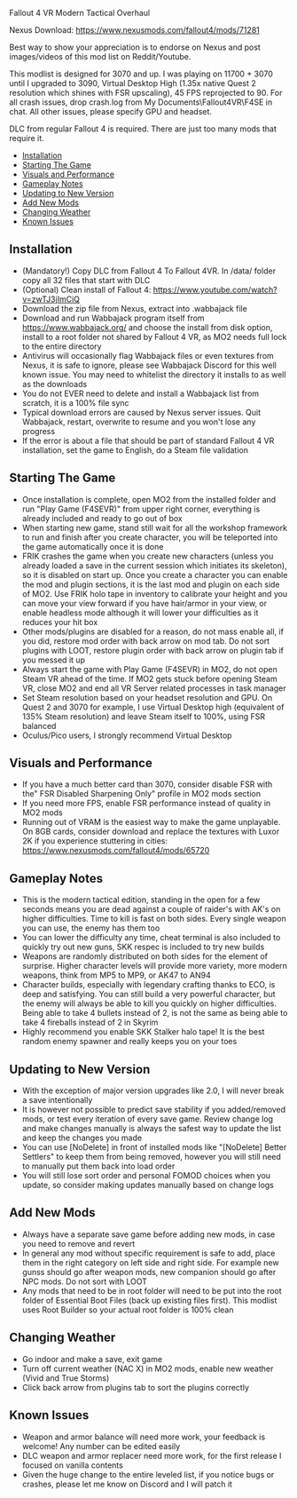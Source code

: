 Fallout 4 VR Modern Tactical Overhaul

Nexus Download: https://www.nexusmods.com/fallout4/mods/71281

Best way to show your appreciation is to endorse on Nexus and post images/videos of this mod list on Reddit/Youtube.  

This modlist is designed for 3070 and up.  I was playing on 11700 + 3070 until I upgraded to 3090, Virtual Desktop High (1.35x native Quest 2 resolution which shines with FSR upscaling), 45 FPS reprojected to 90.  For all crash issues, drop crash<dateTime stamp>.log from My Documents\Fallout4VR\F4SE in chat.  All other issues, please specify GPU and headset.
  
DLC from regular Fallout 4 is required.  There are just too many mods that require it.

- [Installation](#installation)
- [Starting The Game](#starting-the-game)
- [Visuals and Performance](#visuals-and-performance)
- [Gameplay Notes](#gameplay-notes)
- [Updating to New Version](#updating-to-new-version)
- [Add New Mods](#add-new-mods)
- [Changing Weather](#changing-weather)
- [Known Issues](#known-issues)
  
## **Installation**

- (Mandatory!) Copy DLC from Fallout 4 To Fallout 4VR.  In /data/ folder copy all 32 files that start with DLC
- (Optional) Clean install of Fallout 4: https://www.youtube.com/watch?v=zwTJ3jImCiQ
- Download the zip file from Nexus, extract into .wabbajack file
- Download and run Wabbajack program itself from https://www.wabbajack.org/ and choose the install from disk option, install to a root folder not shared by Fallout 4 VR, as MO2 needs full lock to the entire directory
- Antivirus will occasionally flag Wabbajack files or even textures from Nexus, it is safe to ignore, please see Wabbajack Discord for this well known issue.  You may need to whitelist the directory it installs to as well as the downloads
- You do not EVER need to delete and install a Wabbajack list from scratch, it is a 100% file sync
- Typical download errors are caused by Nexus server issues.  Quit Wabbajack, restart, overwrite to resume and you won't lose any progress
- If the error is about a file that should be part of standard Fallout 4 VR installation, set the game to English, do a Steam file validation

## **Starting The Game**

- Once installation is complete, open MO2 from the installed folder and run "Play Game (F4SEVR)" from upper right corner, everything is already included and ready to go out of box
- When starting new game, stand still wait for all the workshop framework to run and finish after you create character, you will be teleported into the game automatically once it is done
- FRIK crashes the game when you create new characters (unless you already loaded a save in the current session which initiates its skeleton), so it is disabled on start up.  Once you create a character you can enable the mod and plugin sections, it is the last mod and plugin on each side of MO2.  Use FRIK holo tape in inventory to calibrate your height and you can move your view forward if you have hair/armor in your view, or enable headless mode although it will lower your difficulties as it reduces your hit box   
- Other mods/plugins are disabled for a reason, do not mass enable all, if you did, restore mod order with back arrow on mod tab.  Do not sort plugins with LOOT, restore plugin order with back arrow on plugin tab if you messed it up  
- Always start the game with Play Game (F4SEVR) in MO2, do not open Steam VR ahead of the time.  If MO2 gets stuck before opening Steam VR, close MO2 and end all VR Server related processes in task manager
- Set Steam resolution based on your headset resolution and GPU.  On Quest 2 and 3070 for example, I use Virtual Desktop high (equivalent of 135% Steam resolution) and leave Steam itself to 100%, using FSR balanced  
- Oculus/Pico users, I strongly recommend Virtual Desktop

## **Visuals and Performance**

- If you have a much better card than 3070, consider disable FSR with the" FSR Disabled Sharpening Only" profile in MO2 mods section
- If you need more FPS, enable FSR performance instead of quality in MO2 mods
- Running out of VRAM is the easiest way to make the game unplayable.  On 8GB cards, consider download and replace the textures with Luxor 2K if you experience stuttering in cities: https://www.nexusmods.com/fallout4/mods/65720 

## **Gameplay Notes**

- This is the modern tactical edition, standing in the open for a few seconds means you are dead against a couple of raider's with AK's on higher difficulties.  Time to kill is fast on both sides.  Every single weapon you can use, the enemy has them too  
- You can lower the difficulty any time, cheat terminal is also included to quickly try out new guns, SKK respec is included to try new builds
- Weapons are randomly distributed on both sides for the element of surprise.  Higher character levels will provide more variety, more modern weapons, think from MP5 to MP9, or AK47 to AN94
- Character builds, especially with legendary crafting thanks to ECO, is deep and satisfying.  You can still build a very powerful character, but the enemy will always be able to kill you quickly on higher difficulties.  Being able to take 4 bullets instead of 2, is not the same as being able to take 4 fireballs instead of 2 in Skyrim
- Highly recommend you enable SKK Stalker halo tape!  It is the best random enemy spawner and really keeps you on your toes
  
## **Updating to New Version**

- With the exception of major version upgrades like 2.0, I will never break a save intentionally
- It is however not possible to predict save stability if you added/removed mods, or test every iteration of every save game.  Review change log and make changes manually is always the safest way to update the list and keep the changes you made
- You can use [NoDelete] in front of installed mods like "[NoDelete] Better Settlers" to keep them from being removed, however you will still need to manually put them back into load order
- You will still lose sort order and personal FOMOD choices when you update, so consider making updates manually based on change logs

## **Add New Mods**

- Always have a separate save game before adding new mods, in case you need to remove and revert
- In general any mod without specific requirement is safe to add, place them in the right category on left side and right side.  For example new gunss should go after weapon mods, new companion should go after NPC mods.  Do not sort with LOOT
- Any mods that need to be in root folder will need to be put into the root folder of Essential Boot Files (back up existing files first).  This modlist uses Root Builder so your actual root folder is 100% clean

## **Changing Weather**
- Go indoor and make a save, exit game
- Turn off current weather (NAC X) in MO2 mods, enable new weather (Vivid and True Storms)
- Click back arrow from plugins tab to sort the plugins correctly
  
## **Known Issues**
- Weapon and armor balance will need more work, your feedback is welcome!  Any number can be edited easily
- DLC weapon and armor replacer need more work, for the first release I focused on vanilla contents  
- Given the huge change to the entire leveled list, if you notice bugs or crashes, please let me know on Discord and I will patch it
